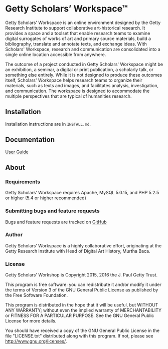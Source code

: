 # Getty Scholars’ Workspace™

Getty Scholars' Workspace is an online environment designed by the Getty Research Institute to support collaborative art-historical research. It provides a space and a toolset that enable research teams to examine digital surrogates of works of art and primary source materials, build a bibliography, translate and annotate texts, and exchange ideas. With Scholars' Workspace, research and communication are consolidated into a single online location accessible from anywhere. 

The outcome of a project conducted in Getty Scholars' Workspace might be an exhibition, a seminar, a digital or print publication, a scholarly talk, or something else entirely. While it is not designed to produce these outcomes itself, Scholars' Workspace helps research teams to organize their materials, such as texts and images, and facilitates analysis, investigation, and communication. The workspace is designed to accommodate the multiple perspectives that are typical of humanities research.

## Installation

Installation instructions are in `INSTALL.md`.

## Documentation

[User Guide](http://www.getty.edu/research/scholars/digital_art_history/getty_scholars_workspace/index.html)

## About

### Requirements

Getty Scholars’ Workspace requires Apache, MySQL 5.0.15, and PHP 5.2.5 or higher (5.4 or higher recommended)

### Submitting bugs and feature requests

Bugs and feature requests are tracked on [GitHub](https://github.com/GettyScholarsWorkspace/GettyScholarsWorkspace/issues)

### Author

Getty Scholars’ Workspace is a highly collaborative effort, originating at the Getty Research Institute with Head of Digital Art History, Murtha Baca. 

### License

Getty Scholars' Workshop is Copyright 2015, 2016 the J. Paul Getty
Trust.

This program is free software: you can redistribute it and/or modify
it under the terms of Version 3 of the GNU General Public License as
published by the Free Software Foundation.

This program is distributed in the hope that it will be useful, but
WITHOUT ANY WARRANTY; without even the implied warranty of
MERCHANTABILITY or FITNESS FOR A PARTICULAR PURPOSE.  See the GNU
General Public License for more details.

You should have received a copy of the GNU General Public License in
the file "LICENSE.txt" distributed along with this program.  If not,
please see <http://www.gnu.org/licenses/>.
